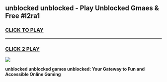 
## unblocked unblocked - Play Unblocked Gmaes & Free #l2ra1
<h3>
<a href="https://news.freeplayer.one?title=unblocked_unblocked&ref=03M">CLICK TO PLAY</a></h3>
<hr>

<h3>
<a href="https://news.freeplayer.one?title=unblocked_unblocked&ref=03M">CLICK 2 PLAY</a>
  
</h3>

<a href="https://news.freeplayer.one?title=unblocked_unblocked&ref=03M"><img src="https://clearcache.store/games.png"></a>


**unblocked unblocked games unblocked: Your Gateway to Fun and Accessible Online Gaming**
